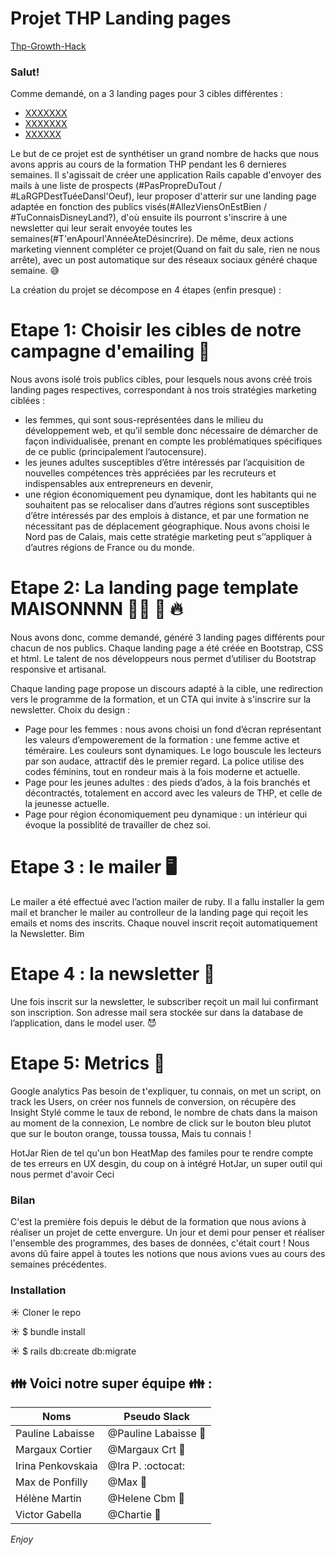 # Projet THP Landing pages
 <a href="https://thp-growth-hack.herokuapp.com" target="_blank">Thp-Growth-Hack</a>

### Salut!

Comme demandé, on a 3 landing pages pour 3 cibles différentes : 
- <a href="https://thp-growth-hack.herokuapp.com" target="_blank">XXXXXXX</a>
- <a href="https://thp-growth-hack.herokuapp.com/hometwo/" target="_blank">XXXXXXX</a>
- <a href="https://thp-growth-hack.herokuapp.com/homethree/" target="_blank">XXXXXX</a>

Le but de ce projet est de synthétiser un grand nombre de hacks que nous avons appris au cours de la formation THP pendant les 6 dernieres semaines. 
Il s'agissait de créer une application Rails capable d'envoyer des mails à une liste de prospects (#PasPropreDuTout / #LaRGPDestTuéeDansl'Oeuf), leur proposer d'atterir sur une landing page adaptée en fonction des publics visés(#AllezViensOnEstBien / #TuConnaisDisneyLand?), d'où ensuite ils pourront s'inscrire à une newsletter qui leur serait envoyée toutes les semaines(#T'enApourl'AnnéeÀteDésincrire). 
De même, deux actions marketing viennent compléter ce projet(Quand on fait du sale, rien ne nous arrête), avec un post automatique sur des réseaux sociaux généré chaque semaine. 😅

La création du projet se décompose en 4 étapes (enfin presque) :

# Etape 1: Choisir les cibles de notre campagne d'emailing 🎯

Nous avons isolé trois publics cibles, pour lesquels nous avons créé trois landing pages respectives, correspondant à nos trois stratégies marketing ciblées : 
- les femmes, qui sont sous-représentées dans le milieu du développement web, et qu’il semble donc nécessaire de démarcher de façon individualisée, prenant en compte les problématiques spécifiques de ce public (principalement l’autocensure).
- les jeunes adultes susceptibles d’être intéressés par l’acquisition de nouvelles compétences très appréciées par les recruteurs et indispensables aux entrepreneurs en devenir,
- une région économiquement peu dynamique, dont les habitants qui ne souhaitent pas se relocaliser dans d’autres régions sont susceptibles d’être intéressés par des emplois à distance, et par une formation ne nécessitant pas de déplacement géographique. Nous avons choisi le Nord pas de Calais, mais cette stratégie marketing peut s’’appliquer à d’autres régions de France ou du monde. 

# Etape 2: La landing page template MAISONNNN 👨‍💻  💪 🔥

Nous avons donc, comme demandé, généré 3 landing pages différents pour chacun de nos publics. Chaque landing page a été créée en Bootstrap, CSS et html. Le talent de nos développeurs nous permet d’utiliser du Bootstrap responsive et artisanal.

Chaque landing page propose un discours adapté à la cible, une redirection vers le programme de la formation, et un CTA qui invite à s'inscrire sur la newsletter.
Choix du design : 
- Page pour les femmes : nous avons choisi un fond d’écran représentant les valeurs d’empowerement de la formation : une femme active et téméraire. Les couleurs sont dynamiques. Le logo bouscule les lecteurs par son audace, attractif dès le premier regard. La police utilise des codes féminins,  tout en rondeur mais à la fois moderne et actuelle.
- Page pour les jeunes adultes : des pieds d’ados, à la fois branchés et décontractés, totalement en accord avec les valeurs de THP, et celle de la jeunesse actuelle.
- Page pour région économiquement peu dynamique : un intérieur qui évoque la possiblité de travailler de chez soi.

# Etape 3 : le mailer 🖥

Le mailer a été effectué avec l’action mailer de ruby. Il a fallu installer la gem mail et  brancher le mailer au controlleur de la landing page qui reçoit les emails et noms des inscrits. Chaque nouvel inscrit reçoit automatiquement la Newsletter. Bim

# Etape 4 : la newsletter 💌

Une fois inscrit sur la newsletter, le subscriber reçoit un mail lui confirmant son inscription. Son adresse mail sera stockée sur dans la database de l’application, dans le model user. 😈

# Etape 5: Metrics 🔁

Google analytics 
Pas besoin de t'expliquer, tu connais, on met un script, on track les Users, on créer nos funnels de conversion, on récupère des Insight Stylé comme le taux de rebond, le nombre de chats dans la maison au moment de la connexion, Le nombre de click sur le bouton bleu plutot que sur le bouton orange, toussa toussa, Mais tu connais !


HotJar
Rien de tel qu'un bon HeatMap des familes pour te rendre compte de tes erreurs en UX desgin, du coup on à intégré HotJar, un super outil qui nous permet d'avoir Ceci 

### Bilan

C'est la première fois depuis le début de la formation que nous avions à réaliser un projet de cette envergure. Un jour et demi pour penser et réaliser l'ensemble des programmes, des bases de données, c'était court ! Nous avons dû faire appel à toutes les notions que nous avions vues au cours des semaines précédentes.

### Installation

☀️   Cloner le repo

☀️   $ bundle install

☀️   $ rails db:create db:migrate

## :family: Voici notre super équipe :family: :

Noms | Pseudo Slack
------------ | -------------
Pauline Labaisse | @Pauline Labaisse :baby_chick:
Margaux Cortier | @Margaux Crt :penguin:
Irina Penkovskaia | @Ira P. :octocat:
Max de Ponfilly | @Max :tiger:
Hélène Martin | @Helene Cbm :panda_face:
Victor Gabella | @Chartie :bear:

*Enjoy*
